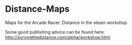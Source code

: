 Distance-Maps
=============

Maps for the Arcade Racer: Distance in the steam workshop

Some good publishing advice can be found here: http://survivethedistance.com/alpha/workshop.html
